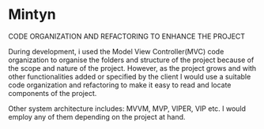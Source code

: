 # Mintyn

CODE ORGANIZATION AND REFACTORING TO ENHANCE THE PROJECT

During development, i used the Model View Controller(MVC) code organization to organise the folders and structure of the project because of the scope and nature of the project. However, as the project grows and with other functionalities added or specified by the client I would use a suitable code organization and refactoring to make it easy to read and locate components of the project.

Other system architecture includes:  MVVM, MVP, VIPER, VIP etc. I would employ any of them depending on the project at hand.

